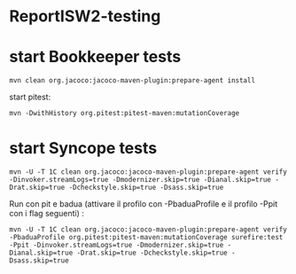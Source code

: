 # ReportISW2-testing

# start Bookkeeper tests

    mvn clean org.jacoco:jacoco-maven-plugin:prepare-agent install

  start pitest:
  
    mvn -DwithHistory org.pitest:pitest-maven:mutationCoverage




# start Syncope tests
  
    mvn -U -T 1C clean org.jacoco:jacoco-maven-plugin:prepare-agent verify -Dinvoker.streamLogs=true -Dmodernizer.skip=true -Dianal.skip=true -Drat.skip=true -Dcheckstyle.skip=true -Dsass.skip=true
    
    
  Run con pit e badua (attivare il profilo con -PbaduaProfile e il profilo -Ppit con i flag seguenti) :

    mvn -U -T 1C clean org.jacoco:jacoco-maven-plugin:prepare-agent verify -PbaduaProfile org.pitest:pitest-maven:mutationCoverage surefire:test -Ppit -Dinvoker.streamLogs=true -Dmodernizer.skip=true -Dianal.skip=true -Drat.skip=true -Dcheckstyle.skip=true -Dsass.skip=true
  
  
  

